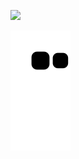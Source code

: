 <p>
    <img src="https://img.shields.io/badge/-ReactJs-61DAFB?logo=react&logoColor=white&style=flat alt="React"/>
</p>


![snake animation](https://github.com/Goobber33/Goobber33/blob/output/github-contribution-grid-snake.svg)

